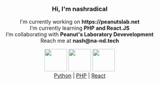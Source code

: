 <div align="center">
  <h3>Hi, I'm nashradical</h2>
  
  <p>
    I'm currently working on <strong>https://peanutslab.net</strong><br>
    I’m currently learning <strong>PHP and React.JS</strong><br>
    I’m collaborating with <strong>Peanut's Laboratory Devevelopment</strong><br>
    Reach me at <strong>nash@na-nd.tech</strong><br>
  </p>
  
  <div>
    <a href="https://developer.mozilla.org/en-US/docs/Glossary/HTML5"><image src="https://raw.githubusercontent.com/nashradical/nashradical/main/html5.png" height=60 width=auto></a>
    <a href="https://developer.mozilla.org/en-US/docs/Glossary/HTML5"><image src="https://raw.githubusercontent.com/nashradical/nashradical/main/css3.png" height=60 width=auto></a>
    <a href="https://www.javascript.com/"><image src="https://raw.githubusercontent.com/nashradical/nashradical/main/js.png" height=60 width=auto></a>
  </div>
  <div>
    <a href="https://www.php.net/">Python</a> |
    <a href="https://www.python.org/">PHP</a> |
    <a href="https://reactjs.org/">React</a>
  </div>
</div>
